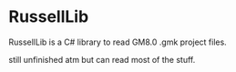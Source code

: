 # RussellLib
RussellLib is a C# library to read GM8.0 .gmk project files.


still unfinished atm but can read most of the stuff.
